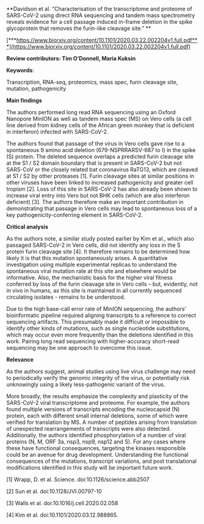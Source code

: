**Davidson et al. “Characterisation of the transcriptome and proteome of
SARS-CoV-2 using direct RNA sequencing and tandem mass spectrometry
reveals evidence for a cell passage induced in-frame deletion in the
spike glycoprotein that removes the furin-like cleavage site.” **

[***https://www.biorxiv.org/content/10.1101/2020.03.22.002204v1.full.pdf***](https://www.biorxiv.org/content/10.1101/2020.03.22.002204v1.full.pdf)

**Review contributors: Tim O’Donnell, Maria Kuksin**

**Keywords**:

Transcription, RNA-seq, proteomics, mass spec, furin cleavage site,
mutation, pathogenicity

**Main findings**

The authors performed long read RNA sequencing using an Oxford Nanopore
MinION as well as tandem mass spec (MS) on Vero cells (a cell line
derived from kidney cells of the African green monkey that is deficient
in interferon) infected with SARS-CoV-2.

The authors found that passage of the virus in Vero cells gave rise to a
spontaneous 9 amino acid deletion (679-NSPRRARSV-687 to I) in the spike
(S) protein. The deleted sequence overlaps a predicted furin cleavage
site at the S1 / S2 domain boundary that is present in SARS-CoV-2 but
not SARS-CoV or the closely related bat coronavirus RaTG13, which are
cleaved at S1 / S2 by other proteases \[1\]. Furin cleavage sites at
similar positions in other viruses have been linked to increased
pathogenicity and greater cell tropism \[2\]. Loss of this site in
SARS-CoV-2 has also already been shown to increase viral entry into Vero
but not BHK cells (which are also interferon deficient) \[3\]. The
authors therefore make an important contribution in demonstrating that
passage in Vero cells may lead to spontaneous loss of a key
pathogenicity-conferring element in SARS-CoV-2.

**Critical analysis**

As the authors note, a similar study posted earlier by Kim et al., which
also passaged SARS-CoV-2 in Vero cells, did not identify any loss in the
S protein furin cleavage site \[4\]. It therefore remains to be
determined how likely it is that this mutation spontaneously arises. A
quantitative investigation using multiple experimental replicas to
understand the spontaneous viral mutation rate at this site and
elsewhere would be informative. Also, the mechanistic basis for the
higher viral fitness conferred by loss of the furin cleavage site in
Vero cells – but, evidently, not in vivo in humans, as this site is
maintained in all currently sequenced circulating isolates - remains to
be understood.

Due to the high base-call error rate of MinION sequencing, the authors’
bioinformatic pipeline required aligning transcripts to a reference to
correct sequencing artifacts. This presumably made it difficult or
impossible to identify other kinds of mutations, such as single
nucleotide substitutions, which may occur even more frequently than the
deletions identified in this work. Pairing long read sequencing with
higher-accuracy short-read sequencing may be one approach to overcome
this issue.

**Relevance**

As the authors suggest, animal studies using live virus challenge may
need to periodically verify the genomic integrity of the virus, or
potentially risk unknowingly using a likely less-pathogenic variant of
the virus.

More broadly, the results emphasize the complexity and plasticity of the
SARS-CoV-2 viral transcriptome and proteome. For example, the authors
found multiple versions of transcripts encoding the nucleocapsid (N)
protein, each with different small internal deletions, some of which
were verified for translation by MS. A number of peptides arising from
translation of unexpected rearrangements of transcripts were also
detected. Additionally, the authors identified phosphorylation of a
number of viral proteins (N, M, ORF 3a, nsp3, nsp9, nsp12 and S). For
any cases where these have functional consequences, targeting the
kinases responsible could be an avenue for drug development.
Understanding the functional consequences of the mutations, transcript
variations, and post translational modifications identified in this
study will be important future work.

\[1\] Wrapp, D. et al. Science. doi:10.1126/science.abb2507

\[2\] Sun et al. doi:10.1128/JVI.00797-10

\[3\] Walls et al. doi:10.1016/j.cell.2020.02.058

\[4\] Kim et al. doi:10.1101/2020.03.12.988865.
